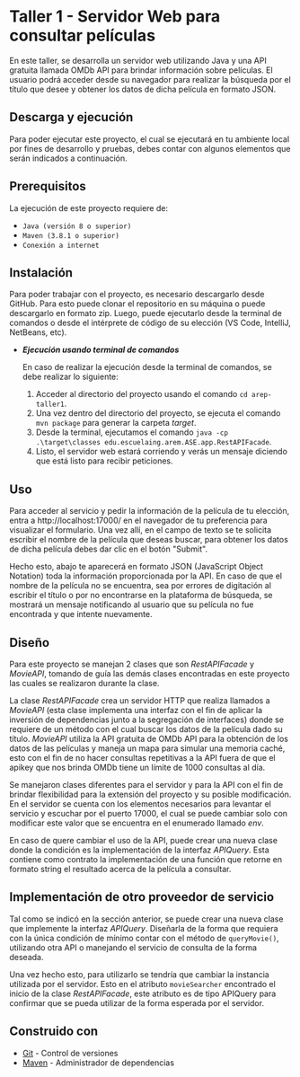 # **Taller 1 - Servidor Web para consultar películas**

En este taller, se desarrolla un servidor web utilizando Java y una API gratuita llamada OMDb API para brindar información sobre películas.
El usuario podrá acceder desde su navegador para realizar la búsqueda por el título que desee y obtener los datos de dicha película en formato JSON.


## **Descarga y ejecución**

Para poder ejecutar este proyecto, el cual se ejecutará en tu ambiente local por fines de desarrollo y pruebas, debes contar con algunos elementos que serán indicados a continuación.


## **Prerequisitos**

La ejecución de este proyecto requiere de:
- `Java (versión 8 o superior)`
- `Maven (3.8.1 o superior)`
- `Conexión a internet`


## **Instalación**

Para poder trabajar con el proyecto, es necesario descargarlo desde GitHub. Para esto puede clonar el repositorio en su máquina o puede descargarlo en formato zip. Luego, puede ejecutarlo desde la terminal de comandos o desde el intérprete de código de su elección (VS Code, IntelliJ, NetBeans, etc).


- **_Ejecución usando terminal de comandos_**
  
  En caso de realizar la ejecución desde la terminal de comandos, se debe realizar lo siguiente:
  1. Acceder al directorio del proyecto usando el comando `cd arep-taller1`.
  2. Una vez dentro del directorio del proyecto, se ejecuta el comando `mvn package` para generar la carpeta _target_.
  3. Desde la terminal, ejecutamos el comando `java -cp .\target\classes edu.escuelaing.arem.ASE.app.RestAPIFacade`.
  4. Listo, el servidor web estará corriendo y verás un mensaje diciendo que está listo para recibir peticiones.


## **Uso**

Para acceder al servicio y pedir la información de la película de tu elección, entra a http://localhost:17000/ en el navegador de tu preferencia para visualizar el formulario. Una vez allí, en el campo de texto se te solicita escribir el nombre de la película que deseas buscar, para obtener los datos de dicha película debes dar clic en el botón "Submit".

Hecho esto, abajo te aparecerá en formato JSON (JavaScript Object Notation) toda la información proporcionada por la API. En caso de que el nombre de la película no se encuentra, sea por errores de digitación al escribir el título o por no encontrarse en la plataforma de búsqueda, se mostrará un mensaje notificando al usuario que su película no fue encontrada y que intente nuevamente.

## **Diseño**

Para este proyecto se manejan 2 clases que son _RestAPIFacade_ y _MovieAPI_, tomando de guía las demás clases encontradas en este proyecto las cuales se realizaron durante la clase.

La clase _RestAPIFacade_ crea un servidor HTTP que realiza llamados a _MovieAPI_ (esta clase implementa una interfaz con el fin de aplicar la inversión de dependencias junto a la segregación de interfaces) donde se requiere de un método con el cual buscar los datos de la película dado su título. _MovieAPI_ utiliza la API gratuita de OMDb API para la obtención de los datos de las películas y maneja un mapa para simular una memoria caché, esto con el fin de no hacer consultas repetitivas a la API fuera de que el apikey que nos brinda OMDb tiene un límite de 1000 consultas al día.

Se manejaron clases diferentes para el servidor y para la API con el fin de brindar flexibilidad para la extensión del proyecto y su posible modificación. En el servidor se cuenta con los elementos necesarios para levantar el servicio y escuchar por el puerto 17000, el cual se puede cambiar solo con modificar este valor que se encuentra en el enumerado llamado _env_.

En caso de quere cambiar el uso de la API, puede crear una nueva clase donde la condición es la implementación de la interfaz _APIQuery_. Esta contiene como contrato la implementación de una función que retorne en formato string el resultado acerca de la película a consultar.

## **Implementación de otro proveedor de servicio**

Tal como se indicó en la sección anterior, se puede crear una nueva clase que implemente la interfaz _APIQuery_. Diseñarla de la forma que requiera con la única condición de mínimo contar con el método de `queryMovie()`, utilizando otra API o manejando el servicio de consulta de la forma deseada.

Una vez hecho esto, para utilizarlo se tendría que cambiar la instancia utilizada por el servidor. Esto en el atributo `movieSearcher` encontrado el inicio de la clase _RestAPIFacade_, este atributo es de tipo APIQuery para confirmar que se pueda utilizar de la forma esperada por el servidor.

## **Construido con**
  - [Git](https://git-scm.com) - Control de versiones
  - [Maven](https://maven.apache.org) - Administrador de dependencias